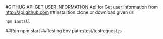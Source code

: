 #GITHUG API GET USER INFORMATION
Api for Get user information from http://api.github.com
##Installtion
clone or download given url 

    npm install
##Run
    npm start
##Testing Env
    path:/test/testrequest.js
